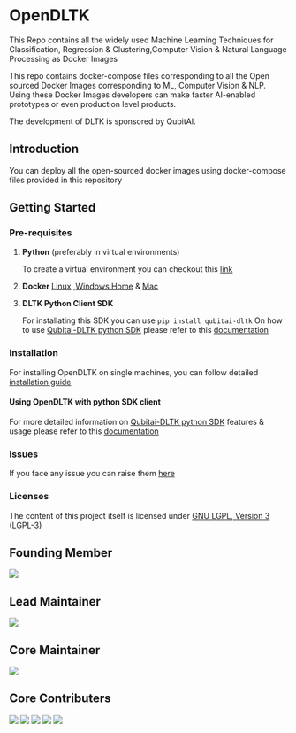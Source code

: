 # OpenDLTK


This Repo contains all the widely used Machine Learning Techniques for Classification, Regression & Clustering,Computer Vision & Natural Language Processing
as Docker Images

This repo contains docker-compose files corresponding to all the Open sourced Docker Images corresponding to ML, Computer Vision & NLP. 
Using these Docker Images developers can make faster AI-enabled prototypes or even production level products.

The development of DLTK is sponsored by QubitAI.

## Introduction 

You can deploy all the open-sourced docker images using docker-compose files provided in this repository  

## Getting Started

### Pre-requisites

1. **Python** (preferably in virtual environments)
   
   To create a virtual environment you can checkout this [link](https://docs.conda.io/projects/conda/en/latest/user-guide/tasks/manage-environments.html#creating-an-environment-with-commands)
2. **Docker**
    [Linux](https://docs.docker.com/engine/install/) ,[Windows Home](https://docs.docker.com/docker-for-windows/install-windows-home/) & [Mac](https://docs.docker.com/docker-for-mac/install/)


    
3. **DLTK Python Client SDK**

    For installating this SDK you can use `pip install qubitai-dltk`
    On how to use [Qubitai-DLTK python SDK](https://github.com/dltk-ai/qubitai-dltk) please refer to this [documentation]('https://docs.dltk.ai')

### Installation

For installing OpenDLTK on single machines, you can follow detailed [installation guide](https://docs.dltk.ai/qubitai-dltk/docs/build/html/getting_started/openDLTK_single_instance.html) 
    


#### Using OpenDLTK with python SDK client

For more detailed information on [Qubitai-DLTK python SDK](https://github.com/dltk-ai/qubitai-dltk) features & usage please refer to this [documentation](https://docs.dltk.ai) 


### Issues
If you face any issue you can raise them [here](https://github.com/dltk-ai/open-source-containers/issues) 


### Licenses
The content of this project itself is licensed under [GNU LGPL, Version 3 (LGPL-3)](https://github.com/dltk-ai/dltkai-sdk/blob/master/python/LICENSE)


## Founding Member
[![](https://github.com/shreeramiyer.png?size=50)](https://github.com/shreeramiyer)
## Lead Maintainer
[![](https://github.com/GHub4Naveen.png?size=50)](https://github.com/GHub4Naveen)
## Core Maintainer
[![](https://github.com/dltk-ai.png?size=50)](https://github.com/dltk-ai)
## Core Contributers 
[![](https://github.com/SivaramVeluri15.png?size=50)](https://github.com/SivaramVeluri15)
[![](https://github.com/vishnupeesapati.png?size=50)](https://github.com/vishnupeesapati)
[![](https://github.com/appareddyraja.png?size=50)](https://github.com/appareddyraja)
[![](https://github.com/kavyavelagapudi252.png?size=50)](https://github.com/kavyavelagapudi252)
[![](https://github.com/vivekkya.png?size=49)](https://github.com/vivekkya)
